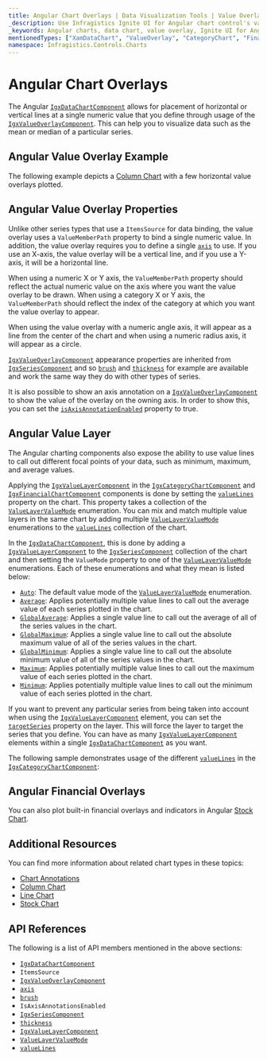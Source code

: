 ```yaml
---
title: Angular Chart Overlays | Data Visualization Tools | Value Overlay | Infragistics
_description: Use Infragistics Ignite UI for Angular chart control's value overlay feature to place horizontal or vertical lines at a single numeric value. Learn about our Ignite UI for Angular graph types!
_keywords: Angular charts, data chart, value overlay, Ignite UI for Angular, Infragistics
mentionedTypes: ["XamDataChart", "ValueOverlay", "CategoryChart", "FinancialChart"]
namespace: Infragistics.Controls.Charts
---
```


# Angular Chart Overlays

The Angular [`IgxDataChartComponent`]({environment:dvApiBaseUrl}/products/ignite-ui-angular/api/docs/typescript/latest/classes/igniteui_angular_charts.igxdatachartcomponent.html) allows for placement of horizontal or vertical lines at a single numeric value that you define through usage of the [`IgxValueOverlayComponent`]({environment:dvApiBaseUrl}/products/ignite-ui-angular/api/docs/typescript/latest/classes/igniteui_angular_charts.igxvalueoverlaycomponent.html). This can help you to visualize data such as the mean or median of a particular series.

## Angular Value Overlay Example

The following example depicts a [Column Chart](../types/column-chart.md) with a few horizontal value overlays plotted.

<code-view style="height: 600px" alt="Angular Value Overlay Example"
           data-demos-base-url="{environment:dvDemosBaseUrl}"
                    iframe-src="{environment:dvDemosBaseUrl}/charts/data-chart/series-value-overlay"
                                                 github-src="charts/data-chart/series-value-overlay">
</code-view>


<div class="divider--half"></div>

## Angular Value Overlay Properties

Unlike other series types that use a `ItemsSource` for data binding, the value overlay uses a `ValueMemberPath` property to bind a single numeric value. In addition, the value overlay requires you to define a single [`axis`]({environment:dvApiBaseUrl}/products/ignite-ui-angular/api/docs/typescript/latest/classes/igniteui_angular_charts.igxvalueoverlaycomponent.html#axis) to use. If you use an X-axis, the value overlay will be a vertical line, and if you use a Y-axis, it will be a horizontal line.

When using a numeric X or Y axis, the `ValueMemberPath` property should reflect the actual numeric value on the axis where you want the value overlay to be drawn. When using a category X or Y axis, the `ValueMemberPath` should reflect the index of the category at which you want the value overlay to appear.

When using the value overlay with a numeric angle axis, it will appear as a line from the center of the chart and when using a numeric radius axis, it will appear as a circle.

[`IgxValueOverlayComponent`]({environment:dvApiBaseUrl}/products/ignite-ui-angular/api/docs/typescript/latest/classes/igniteui_angular_charts.igxvalueoverlaycomponent.html) appearance properties are inherited from [`IgxSeriesComponent`]({environment:dvApiBaseUrl}/products/ignite-ui-angular/api/docs/typescript/latest/classes/igniteui_angular_charts.igxseriescomponent.html) and so [`brush`]({environment:dvApiBaseUrl}/products/ignite-ui-angular/api/docs/typescript/latest/classes/igniteui_angular_charts.igxseriescomponent.html#brush) and [`thickness`]({environment:dvApiBaseUrl}/products/ignite-ui-angular/api/docs/typescript/latest/classes/igniteui_angular_charts.igxseriescomponent.html#thickness) for example are available and work the same way they do with other types of series.

It is also possible to show an axis annotation on a [`IgxValueOverlayComponent`]({environment:dvApiBaseUrl}/products/ignite-ui-angular/api/docs/typescript/latest/classes/igniteui_angular_charts.igxvalueoverlaycomponent.html) to show the value of the overlay on the owning axis. In order to show this, you can set the [`isAxisAnnotationEnabled`]({environment:dvApiBaseUrl}/products/ignite-ui-angular/api/docs/typescript/latest/classes/igniteui_angular_charts.igxvalueoverlaycomponent.html#isAxisAnnotationEnabled) property to true.

## Angular Value Layer

The Angular charting components also expose the ability to use value lines to call out different focal points of your data, such as minimum, maximum, and average values.

Applying the [`IgxValueLayerComponent`]({environment:dvApiBaseUrl}/products/ignite-ui-angular/api/docs/typescript/latest/classes/igniteui_angular_charts.igxvaluelayercomponent.html) in the [`IgxCategoryChartComponent`]({environment:dvApiBaseUrl}/products/ignite-ui-angular/api/docs/typescript/latest/classes/igniteui_angular_charts.igxcategorychartcomponent.html) and [`IgxFinancialChartComponent`]({environment:dvApiBaseUrl}/products/ignite-ui-angular/api/docs/typescript/latest/classes/igniteui_angular_charts.igxfinancialchartcomponent.html) components is done by setting the [`valueLines`]({environment:dvApiBaseUrl}/products/ignite-ui-angular/api/docs/typescript/latest/classes/igniteui_angular_charts.igxdomainchartcomponent.html#valueLines) property on the chart. This property takes a collection of the [`ValueLayerValueMode`]({environment:dvApiBaseUrl}/products/ignite-ui-angular/api/docs/typescript/latest/enums/NaNvaluelayervaluemode.html) enumeration. You can mix and match multiple value layers in the same chart by adding multiple [`ValueLayerValueMode`]({environment:dvApiBaseUrl}/products/ignite-ui-angular/api/docs/typescript/latest/enums/NaNvaluelayervaluemode.html) enumerations to the [`valueLines`]({environment:dvApiBaseUrl}/products/ignite-ui-angular/api/docs/typescript/latest/classes/igniteui_angular_charts.igxdomainchartcomponent.html#valueLines) collection of the chart.

In the [`IgxDataChartComponent`]({environment:dvApiBaseUrl}/products/ignite-ui-angular/api/docs/typescript/latest/classes/igniteui_angular_charts.igxdatachartcomponent.html), this is done by adding a [`IgxValueLayerComponent`]({environment:dvApiBaseUrl}/products/ignite-ui-angular/api/docs/typescript/latest/classes/igniteui_angular_charts.igxvaluelayercomponent.html) to the [`IgxSeriesComponent`]({environment:dvApiBaseUrl}/products/ignite-ui-angular/api/docs/typescript/latest/classes/igniteui_angular_charts.igxseriescomponent.html) collection of the chart and then setting the `ValueMode` property to one of the [`ValueLayerValueMode`]({environment:dvApiBaseUrl}/products/ignite-ui-angular/api/docs/typescript/latest/enums/NaNvaluelayervaluemode.html) enumerations. Each of these enumerations and what they mean is listed below:

*   [`Auto`]({environment:dvApiBaseUrl}/products/ignite-ui-angular/api/docs/typescript/latest/enums/NaNvaluelayervaluemode.html#Auto): The default value mode of the [`ValueLayerValueMode`]({environment:dvApiBaseUrl}/products/ignite-ui-angular/api/docs/typescript/latest/enums/NaNvaluelayervaluemode.html) enumeration.
*   [`Average`]({environment:dvApiBaseUrl}/products/ignite-ui-angular/api/docs/typescript/latest/enums/NaNvaluelayervaluemode.html#Average): Applies potentially multiple value lines to call out the average value of each series plotted in the chart.
*   [`GlobalAverage`]({environment:dvApiBaseUrl}/products/ignite-ui-angular/api/docs/typescript/latest/enums/NaNvaluelayervaluemode.html#GlobalAverage): Applies a single value line to call out the average of all of the series values in the chart.
*   [`GlobalMaximum`]({environment:dvApiBaseUrl}/products/ignite-ui-angular/api/docs/typescript/latest/enums/NaNvaluelayervaluemode.html#GlobalMaximum): Applies a single value line to call out the absolute maximum value of all of the series values in the chart.
*   [`GlobalMinimum`]({environment:dvApiBaseUrl}/products/ignite-ui-angular/api/docs/typescript/latest/enums/NaNvaluelayervaluemode.html#GlobalMinimum): Applies a single value line to call out the absolute minimum value of all of the series values in the chart.
*   [`Maximum`]({environment:dvApiBaseUrl}/products/ignite-ui-angular/api/docs/typescript/latest/enums/NaNvaluelayervaluemode.html#Maximum): Applies potentially multiple value lines to call out the maximum value of each series plotted in the chart.
*   [`Minimum`]({environment:dvApiBaseUrl}/products/ignite-ui-angular/api/docs/typescript/latest/enums/NaNvaluelayervaluemode.html#Minimum): Applies potentially multiple value lines to call out the minimum value of each series plotted in the chart.

If you want to prevent any particular series from being taken into account when using the [`IgxValueLayerComponent`]({environment:dvApiBaseUrl}/products/ignite-ui-angular/api/docs/typescript/latest/classes/igniteui_angular_charts.igxvaluelayercomponent.html) element, you can set the [`targetSeries`]({environment:dvApiBaseUrl}/products/ignite-ui-angular/api/docs/typescript/latest/classes/igniteui_angular_charts.igxvaluelayercomponent.html#targetSeries) property on the layer. This will force the layer to target the series that you define. You can have as many [`IgxValueLayerComponent`]({environment:dvApiBaseUrl}/products/ignite-ui-angular/api/docs/typescript/latest/classes/igniteui_angular_charts.igxvaluelayercomponent.html) elements within a single [`IgxDataChartComponent`]({environment:dvApiBaseUrl}/products/ignite-ui-angular/api/docs/typescript/latest/classes/igniteui_angular_charts.igxdatachartcomponent.html) as you want.

The following sample demonstrates usage of the different [`valueLines`]({environment:dvApiBaseUrl}/products/ignite-ui-angular/api/docs/typescript/latest/classes/igniteui_angular_charts.igxdomainchartcomponent.html#valueLines) in the [`IgxCategoryChartComponent`]({environment:dvApiBaseUrl}/products/ignite-ui-angular/api/docs/typescript/latest/classes/igniteui_angular_charts.igxcategorychartcomponent.html):

<code-view style="height: 600px" alt="Angular Value Lines Example"
           data-demos-base-url="{environment:dvDemosBaseUrl}"
                    iframe-src="{environment:dvDemosBaseUrl}/charts/category-chart/value-lines"
                                                 github-src="charts/category-chart/value-lines">
</code-view>


<div class="divider--half"></div>

## Angular Financial Overlays

You can also plot built-in financial overlays and indicators in Angular [Stock Chart](../types/stock-chart.md).

## Additional Resources

You can find more information about related chart types in these topics:

*   [Chart Annotations](chart-annotations.md)
*   [Column Chart](../types/area-chart.md)
*   [Line Chart](../types/line-chart.md)
*   [Stock Chart](../types/stock-chart.md)

## API References

The following is a list of API members mentioned in the above sections:

*   [`IgxDataChartComponent`]({environment:dvApiBaseUrl}/products/ignite-ui-angular/api/docs/typescript/latest/classes/igniteui_angular_charts.igxdatachartcomponent.html)
*   `ItemsSource`
*   [`IgxValueOverlayComponent`]({environment:dvApiBaseUrl}/products/ignite-ui-angular/api/docs/typescript/latest/classes/igniteui_angular_charts.igxvalueoverlaycomponent.html)
*   [`axis`]({environment:dvApiBaseUrl}/products/ignite-ui-angular/api/docs/typescript/latest/classes/igniteui_angular_charts.igxvalueoverlaycomponent.html#axis)
*   [`brush`]({environment:dvApiBaseUrl}/products/ignite-ui-angular/api/docs/typescript/latest/classes/igniteui_angular_charts.igxseriescomponent.html#brush)
*   `IsAxisAnnotationsEnabled`
*   [`IgxSeriesComponent`]({environment:dvApiBaseUrl}/products/ignite-ui-angular/api/docs/typescript/latest/classes/igniteui_angular_charts.igxseriescomponent.html)
*   [`thickness`]({environment:dvApiBaseUrl}/products/ignite-ui-angular/api/docs/typescript/latest/classes/igniteui_angular_charts.igxseriescomponent.html#thickness)
*   [`IgxValueLayerComponent`]({environment:dvApiBaseUrl}/products/ignite-ui-angular/api/docs/typescript/latest/classes/igniteui_angular_charts.igxvaluelayercomponent.html)
*   [`ValueLayerValueMode`]({environment:dvApiBaseUrl}/products/ignite-ui-angular/api/docs/typescript/latest/enums/NaNvaluelayervaluemode.html)
*   [`valueLines`]({environment:dvApiBaseUrl}/products/ignite-ui-angular/api/docs/typescript/latest/classes/igniteui_angular_charts.igxdomainchartcomponent.html#valueLines)
